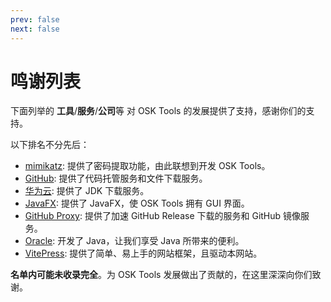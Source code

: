 ```yaml
---
prev: false
next: false
---
```


# 鸣谢列表
下面列举的 **工具**/**服务**/**公司**等 对 OSK Tools 的发展提供了支持，感谢你们的支持。

以下排名不分先后：
- [mimikatz](https://github.com/ParrotSec/mimikatz): 提供了密码提取功能，由此联想到开发 OSK Tools。
- [GitHub](https://github.com): 提供了代码托管服务和文件下载服务。
- [华为云](https://www.huaweicloud.com/): 提供了 JDK 下载服务。
- [JavaFX](https://openjfx.io): 提供了 JavaFX，使 OSK Tools 拥有 GUI 界面。
- [GitHub Proxy](https://ghproxy.com): 提供了加速 GitHub Release 下载的服务和 GitHub 镜像服务。
- [Oracle](https://www.oracle.com): 开发了 Java，让我们享受 Java 所带来的便利。
- [VitePress](https://vitepress.dev): 提供了简单、易上手的网站框架，且驱动本网站。

**名单内可能未收录完全**。为 OSK Tools 发展做出了贡献的，在这里深深向你们致谢。